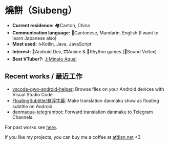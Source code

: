 燒餅（Siubeng）
======

- **Current residence:** 🏘Canton, China
- **Communication language:** 💬Cantonese, Mandarin, English (I want to learn Japanese also)
- **Most used:** ☕Kotlin, Java, JavaScript
- **Interest:** 📱Android Dev, 🎞Anime & 🎼Rhythm games (🚰Sound Voltex)
- **Best VTuber?:** [⚓Minato Aqua!](https://www.youtube.com/channel/UC1opHUrw8rvnsadT-iGp7Cg)

## Recent works / 最近工作

- [vscode-gwo-android-helper](https://github.com/fython/vscode-gwo-android-helper): Browse files on your Android devices with Visual Studio Code
- [FloatingSubtitle/悬浮字幕](https://github.com/danmaqua/danmaqua-android): Make translation danmaku show as floating subtitle on Android.
- [danmaqua-telegrambot](https://github.com/danmaqua/danmaqua-telegrambot): Forward translation danmaku to Telegram Channels.

For past works see [here](https://github.com/fython/fython/blob/master/PAST.md).

If you like my projects, you can buy me a coffee at [afdian.net](https://afdian.net/@siubeng) <3
